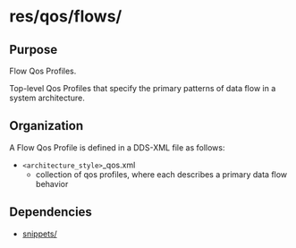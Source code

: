 # res/qos/flows/

## Purpose

Flow Qos Profiles.

Top-level Qos Profiles that specify the primary patterns of data flow in a system
architecture.


## Organization

A Flow Qos Profile is defined in a DDS-XML file as follows:

- `<architecture_style>`_qos.xml
  - collection of qos profiles, where each describes a primary data flow behavior 


## Dependencies

- [snippets/](../snippets/README.md)
